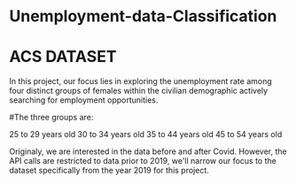 # Unemployment-data-Classification

# ACS DATASET
In this project, our focus lies in exploring the unemployment rate among four distinct groups of females within the civilian demographic actively searching for employment opportunities.

#The three groups are:

25 to 29 years old
30 to 34 years old
35 to 44 years old
45 to 54 years old

Originaly, we are interested in the data before and after Covid. However, the API calls are restricted to data prior to 2019, we'll narrow our focus to the dataset specifically from the year 2019 for this project.

